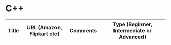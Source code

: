 # C++ 

| Title                                           | URL (Amazon, Flipkart etc) | Comments| Type (Beginner, Intermediate or Advanced)|
|-------------------------------------------------|----------------------------|---------|-----|
